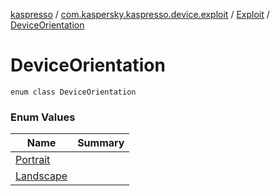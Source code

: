 [kaspresso](../../../index.md) / [com.kaspersky.kaspresso.device.exploit](../../index.md) / [Exploit](../index.md) / [DeviceOrientation](./index.md)

# DeviceOrientation

`enum class DeviceOrientation`

### Enum Values

| Name | Summary |
|---|---|
| [Portrait](-portrait.md) |  |
| [Landscape](-landscape.md) |  |
